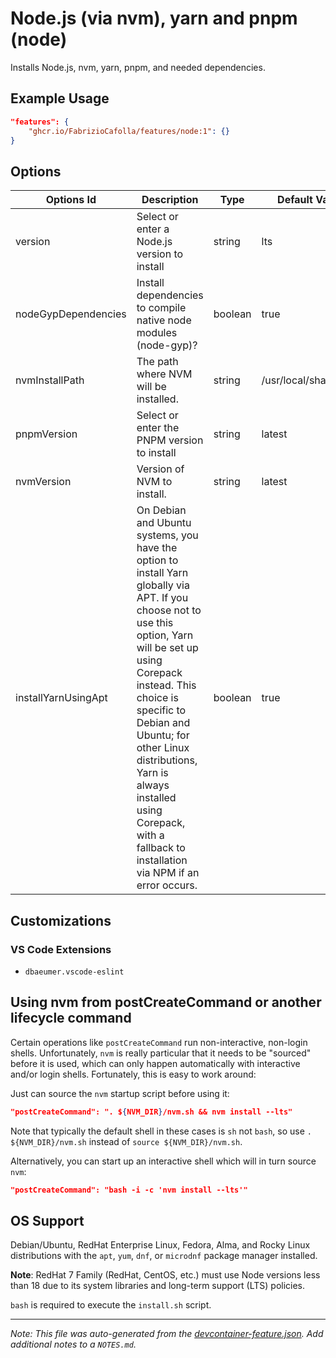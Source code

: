 
# Node.js (via nvm), yarn and pnpm (node)

Installs Node.js, nvm, yarn, pnpm, and needed dependencies.

## Example Usage

```json
"features": {
    "ghcr.io/FabrizioCafolla/features/node:1": {}
}
```

## Options

| Options Id | Description | Type | Default Value |
|-----|-----|-----|-----|
| version | Select or enter a Node.js version to install | string | lts |
| nodeGypDependencies | Install dependencies to compile native node modules (node-gyp)? | boolean | true |
| nvmInstallPath | The path where NVM will be installed. | string | /usr/local/share/nvm |
| pnpmVersion | Select or enter the PNPM version to install | string | latest |
| nvmVersion | Version of NVM to install. | string | latest |
| installYarnUsingApt | On Debian and Ubuntu systems, you have the option to install Yarn globally via APT. If you choose not to use this option, Yarn will be set up using Corepack instead. This choice is specific to Debian and Ubuntu; for other Linux distributions, Yarn is always installed using Corepack, with a fallback to installation via NPM if an error occurs. | boolean | true |

## Customizations

### VS Code Extensions

- `dbaeumer.vscode-eslint`

## Using nvm from postCreateCommand or another lifecycle command

Certain operations like `postCreateCommand` run non-interactive, non-login shells. Unfortunately, `nvm` is really particular that it needs to be "sourced" before it is used, which can only happen automatically with interactive and/or login shells. Fortunately, this is easy to work around:

Just can source the `nvm` startup script before using it:

```json
"postCreateCommand": ". ${NVM_DIR}/nvm.sh && nvm install --lts"
```

Note that typically the default shell in these cases is `sh` not `bash`, so use `. ${NVM_DIR}/nvm.sh` instead of `source ${NVM_DIR}/nvm.sh`.

Alternatively, you can start up an interactive shell which will in turn source `nvm`:

```json
"postCreateCommand": "bash -i -c 'nvm install --lts'"
```



## OS Support

Debian/Ubuntu, RedHat Enterprise Linux, Fedora, Alma, and Rocky Linux distributions with the `apt`, `yum`, `dnf`, or `microdnf` package manager installed.

**Note**:  RedHat 7 Family (RedHat, CentOS, etc.) must use Node versions less than 18 due to its system libraries and long-term support (LTS) policies.

`bash` is required to execute the `install.sh` script.


---

_Note: This file was auto-generated from the [devcontainer-feature.json](https://github.com/FabrizioCafolla/features/blob/main/src/node/devcontainer-feature.json).  Add additional notes to a `NOTES.md`._
